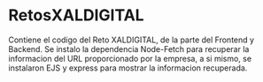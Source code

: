 # RetosXALDIGITAL

Contiene el codigo del Reto XALDIGITAL, de la parte del Frontend y Backend.
Se instalo la dependencia Node-Fetch para recuperar la informacion del URL proporcionado
por la empresa, a si mismo, se instalaron EJS y express para mostrar la informacion recuperada.

